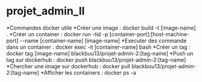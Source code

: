 # projet_admin_II

*Commandes docker utile
*Créer une image : docker build -t [image-name] .
*Créer un container : docker run -tid -p [container-port]:[host-machine-port] --name [container-name] [image-name]
*Executer des commande dans un container : docker exec -it [container-name] bash
*Créer un tag : docker tag [image-name] blackbuu13/projet-admin-2:[tag-name]
*Push un tag sur dockerhub : docker push blackbuu13/projet-admin-2:[tag-name]
*Chercher une image sur dockerhub : docker pull blackbuu13/projet-admin-2:[tag-name]
*Afficher les containers : docker ps -a
